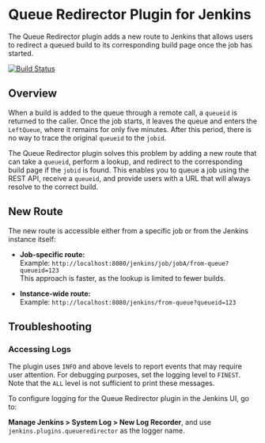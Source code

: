 # Queue Redirector Plugin for Jenkins

The Queue Redirector plugin adds a new route to Jenkins that allows users to redirect a queued build to its corresponding build page once the job has started.

[![Build Status](https://ci.jenkins.io/job/Plugins/job/queueredirector-plugin/job/main/badge/icon)](https://ci.jenkins.io/job/Plugins/job/queueredirector-plugin/job/main/)

## Overview

When a build is added to the queue through a remote call, a `queueid` is returned to the caller. Once the job starts, it leaves the queue and enters the `LeftQueue`, where it remains for only five minutes. After this period, there is no way to trace the original `queueid` to the `jobid`.

The Queue Redirector plugin solves this problem by adding a new route that can take a `queueid`, perform a lookup, and redirect to the corresponding build page if the `jobid` is found. This enables you to queue a job using the REST API, receive a `queueid`, and provide users with a URL that will always resolve to the correct build.

## New Route

The new route is accessible either from a specific job or from the Jenkins instance itself:

- **Job-specific route:**  
  Example: `http://localhost:8080/jenkins/job/jobA/from-queue?queueid=123`  
  This approach is faster, as the lookup is limited to fewer builds.

- **Instance-wide route:**  
  Example: `http://localhost:8080/jenkins/from-queue?queueid=123`

## Troubleshooting

### Accessing Logs

The plugin uses `INFO` and above levels to report events that may require user attention. For debugging purposes, set the logging level to `FINEST`. Note that the `ALL` level is not sufficient to print these messages.

To configure logging for the Queue Redirector plugin in the Jenkins UI, go to:

**Manage Jenkins > System Log > New Log Recorder**, and use `jenkins.plugins.queueredirector` as the logger name.
